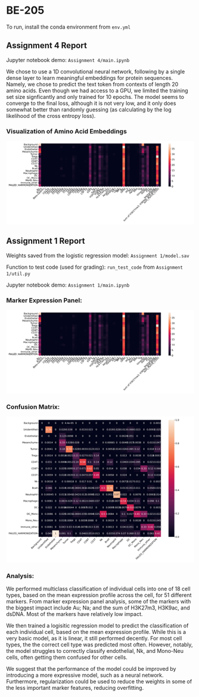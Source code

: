 # BE-205

To run, install the conda environment from `env.yml`

## Assignment 4 Report

Jupyter notebook demo: `Assignment 4/main.ipynb`

We chose to use a 1D convolutional neural network, following by a single dense layer to learn meaningful embeddings for protein sequences. Namely, we chose to predict the text token from contexts of length 20 amino acids. Even though we had access to a GPU, we limited the training set size signficantly and only trained for 10 epochs. The model seems to converge to the final loss, although it is not very low, and it only does somewhat better than randomly guessing (as calculating by the log likelihood of the cross entropy loss).

### Visualization of Amino Acid Embeddings
<img src="Assignment 1/marker_expression.jpg">

## Assignment 1 Report

Weights saved from the logistic regression model: `Assignment 1/model.sav`

Function to test code (used for grading):  `run_test_code` from `Assignment 1/util.py`

Jupyter notebook demo: `Assignment 1/main.ipynb`

### Marker Expression Panel:
<img src="Assignment 1/marker_expression.jpg">

### Confusion Matrix:
<img src="Assignment 1/confusion_matrix.jpg">

### Analysis: 
We performed multiclass classification of individual cells into one of 18 cell types, based on the mean expression profile across the cell, for 51 different markers. From marker expression panel analysis, some of the markers with the biggest impact include Au; Na; and the sum of H3K27m3, H3K9ac, and dsDNA. Most of the markers have relatively low impact.

We then trained a logisitic regression model to predict the classification of each individual cell, based on the mean expression profile. While this is a very basic model, as it is linear, it still performed decently. For most cell types, the the correct cell type was predicted most often. However, notably, the model struggles to correctly classify endothelial, Nk, and Mono-Neu cells, often getting them confused for other cells. 

We suggest that the performance of the model could be improved by introducing a more expressive model, such as a neural network. Furthermore, regularization could be used to reduce the weights in some of the less important marker features, reducing overfitting.
